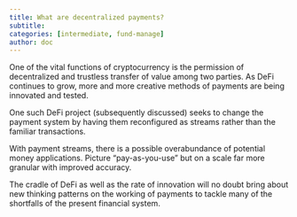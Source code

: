 ```yaml
---
title: What are decentralized payments?
subtitle: 
categories: [intermediate, fund-manage]
author: doc
---
```


One of the vital functions of cryptocurrency is the permission of decentralized and trustless transfer of value among two parties. As DeFi continues to grow, more and more creative methods of payments are being innovated and tested.

One such DeFi project (subsequently discussed) seeks to change the payment system by having them reconfigured as streams rather than the familiar transactions. 

With payment streams, there is a possible overabundance of potential money applications. Picture “pay-as-you-use” but on a scale far more granular with improved accuracy.

The cradle of DeFi as well as the rate of innovation will no doubt bring about new thinking patterns on the working of payments to tackle many of the shortfalls of the present financial system.
